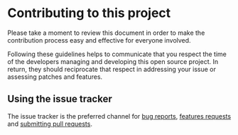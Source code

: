 # Contributing to this project

Please take a moment to review this document in order to make the contribution
process easy and effective for everyone involved.

Following these guidelines helps to communicate that you respect the time of
the developers managing and developing this open source project. In return,
they should reciprocate that respect in addressing your issue or assessing
patches and features.


## Using the issue tracker

The issue tracker is the preferred channel for [bug reports](https://github.com/NeoSOFT-Technologies/rest-node-nestjs/blob/main/wiki/docs/contribution/bug-reports.md),
[features requests](https://github.com/NeoSOFT-Technologies/rest-node-nestjs/blob/main/wiki/docs/contribution/feature-requests.md) and [submitting pull
requests](https://github.com/NeoSOFT-Technologies/rest-node-nestjs/blob/main/wiki/docs/contribution/pull-requests.md).

